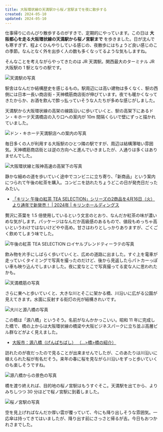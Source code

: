 ```yaml
---
title: 大阪環状線の天満駅から桜ノ宮駅までを夜に散歩する
created: 2024-05-10
updated: 2024-05-10
---
```


仕事帰りにのんびり散歩するのがすきで、定期的にやっています。この日は **大阪都心を走る大阪環状線の天満駅から桜ノ宮駅まで** を歩きました。日が沈んでも寒すぎず、程よくひんやりしている感じの、夜散歩にはちょうど良い感じのこの季節。なんとなく外を出歩く人の数も多くなってるような気もしますね。

そんなことを考えながらやってきたのは JR 天満駅。関西最大のターミナル JR 大阪駅の 1 駅となりの駅です。

![天満駅の写真](595757ff-3ce8-4640-0981-88a74ba60200)

駅舎はなんだか結構歴史を感じるもの。駅周辺には高い建物は多くなく、駅の西側には日本一長い商店街・天神橋筋商店街が伸びています。夜でも暖かくなってきたからか、お酒を飲んで酔っ払っていそうな人たちが多めな感じがしました。

天満駅から大阪環状線の高架の線路沿いに歩いていくと、駅の高架下にあるドン・キホーテ天満橋店の入り口への案内が 10m 間隔くらいで壁にずっと描かれていました。

![ドン・キホーテ天満駅店への案内の写真](24e89398-0141-465d-e9d3-b44a97abfb00)

毎日多くの人が利用する大阪駅のひとつ隣の駅ですが、周辺は結構薄暗い雰囲気。天神橋筋商店街とは逆の方向へと進んでいきましたが、人通りは多くはありませんでした。

![大阪環状線と阪神高速の高架下の写真](b7796e16-69ce-445a-d44e-84974c969900)

静かな細めの道を歩いていく途中でコンビニに立ち寄り、「新商品」という案内につられて午後の紅茶を購入。コンビニを訪れたちょうどこの日が発売日だったみたい。

- [「キリン 午後の紅茶 TEA SELECTION」シリーズの2商品を4月16日（火）より通年で新発売！ | 2024年 | キリンホールディングス](https://www.kirinholdings.com/jp/newsroom/release/2024/0125_03.html)

贅沢に茶葉を 1.5 倍使用しているという文言のとおり、なんだか紅茶の味が濃いめな気がします。パッケージはなんだか高級感のあるもので、値段もめっちゃ高いというわけではないけどやや高め。甘さはわりとしっかりありますが、ごくごく飲めてしまう味でした。

![午後の紅茶 TEA SELECTION ロイヤルブレンドティーラテの写真](16fa8532-74ce-4c1f-b24f-2778967b6900)

飲み物を片手にしばらく歩いていくと、広めの道路に出ました。すぐ上を電車が走っていくタイミングで写真を撮ったのだけど、後から見返したらパトカーっぽい車も映り込んでしまいました。夜に変なとこで写真撮ってる変な人に思われたかも。

![天満橋筋の写真](4044e1a6-c5e1-4549-dd70-d8f2eb052100)

さらに東へと歩いていくと、大きな川とそこに架かる橋、川沿いに広がる公園が見えてきます。水面に反射する街灯の光が結構きれいです。

![大川と源八橋の写真](5d5baf4e-a77f-43a0-b17d-2b16c45d0e00)

この橋は「源八橋」というそう。名前がなんかかっこいい。昭和 11 年に完成した橋で、橋の上からは大阪環状線の橋梁や大阪ビジネスパークに立ち並ぶ高層ビル群などがよく見えました。

- [大阪市：源八橋（げんぱちばし） （…>橋>橋の紹介）](https://www.city.osaka.lg.jp/kensetsu/page/0000022244.html)

訪れたのが夜だったので見ることが出来ませんでしたが、このあたりは川沿いに植えられた桜が有名だそう。来年の春に桜を見ながら川沿いをずっと歩いていくのも楽しそうですね。

![源八橋からの景色の写真](2a16a7d9-676c-421d-6698-1d1e402c7b00)

橋を渡り終えれば、目的地の桜ノ宮駅はもうすぐそこ。天満駅を出てから、よりみちしつつ 30 分ほどで桜ノ宮駅に到着しました。

![桜ノ宮駅の写真](7e727263-5c21-4f93-a511-cbce1387ab00)

空を見上げればなんだか厚い雲が覆っていて、今にも降り出しそうな雰囲気。一応傘は持ってきてはいましたが、降り出す前にさっさと帰るが吉。今日もおつかれさまでした。
